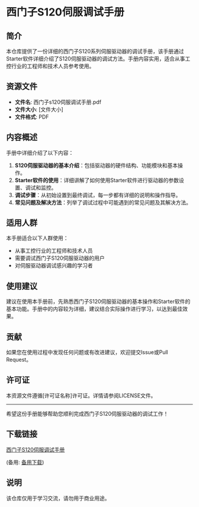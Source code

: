 # 西门子S120伺服调试手册

## 简介
本仓库提供了一份详细的西门子S120系列伺服驱动器的调试手册，该手册通过Starter软件详细介绍了S120伺服驱动器的调试方法。手册内容实用，适合从事工控行业的工程师和技术人员参考使用。

## 资源文件
- **文件名**: 西门子s120伺服调试手册.pdf
- **文件大小**: [文件大小]
- **文件格式**: PDF

## 内容概述
手册中详细介绍了以下内容：
1. **S120伺服驱动器的基本介绍**：包括驱动器的硬件结构、功能模块和基本操作。
2. **Starter软件的使用**：详细讲解了如何使用Starter软件进行驱动器的参数设置、调试和监控。
3. **调试步骤**：从初始设置到最终调试，每一步都有详细的说明和操作指导。
4. **常见问题及解决方法**：列举了调试过程中可能遇到的常见问题及其解决方法。

## 适用人群
本手册适合以下人群使用：
- 从事工控行业的工程师和技术人员
- 需要调试西门子S120伺服驱动器的用户
- 对伺服驱动器调试感兴趣的学习者

## 使用建议
建议在使用本手册前，先熟悉西门子S120伺服驱动器的基本操作和Starter软件的基本功能。手册中的内容较为详细，建议结合实际操作进行学习，以达到最佳效果。

## 贡献
如果您在使用过程中发现任何问题或有改进建议，欢迎提交Issue或Pull Request。

## 许可证
本资源文件遵循[许可证名称]许可证。详情请参阅LICENSE文件。

---
希望这份手册能够帮助您顺利完成西门子S120伺服驱动器的调试工作！

## 下载链接
[西门子S120伺服调试手册]() 

(备用: [备用下载](https://pan.baidu.com/s/1QT1hf551U-LCktheBCTVyg?pwd=1234))

## 说明

该仓库仅用于学习交流，请勿用于商业用途。
